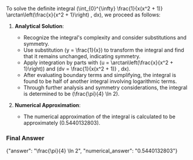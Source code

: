 To solve the definite integral \(\int_{0}^{\infty} \frac{1}{x(x^2 + 1)} \arctan\left(\frac{x}{x^2 + 1}\right) \, dx\), we proceed as follows:

1. **Analytical Solution**:
   - Recognize the integral's complexity and consider substitutions and symmetry.
   - Use substitution \(y = \frac{1}{x}\) to transform the integral and find that it remains unchanged, indicating symmetry.
   - Apply integration by parts with \(u = \arctan\left(\frac{x}{x^2 + 1}\right)\) and \(dv = \frac{1}{x(x^2 + 1)} \, dx\).
   - After evaluating boundary terms and simplifying, the integral is found to be half of another integral involving logarithmic terms.
   - Through further analysis and symmetry considerations, the integral is determined to be \(\frac{\pi}{4} \ln 2\).

2. **Numerical Approximation**:
   - The numerical approximation of the integral is calculated to be approximately \(0.5440132803\).

### Final Answer
{"answer": "\\frac{\\pi}{4} \\ln 2", "numerical_answer": "0.5440132803"}